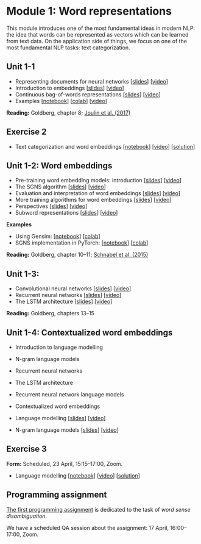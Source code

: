 # Module 1: Word representations

This module introduces one of the most fundamental ideas in modern NLP: the idea that words can be represented as vectors which can be learned from text data. On the application side of things, we focus on one of the most fundamental NLP tasks: text categorization.

## Unit 1-1

* Representing documents for neural networks [[slides](http://www.cse.chalmers.se/~richajo/waspnlp2020/m1_3/m3_1.pdf)] [[video](https://youtu.be/xsQ46CXsIfc)]
* Introduction to embeddings [[slides](http://www.cse.chalmers.se/~richajo/waspnlp2020/m1_3/m3_2.pdf)] [[video](https://youtu.be/LLUjsmuEgk8)]
* Continuous bag-of-words representations [[slides](http://www.cse.chalmers.se/~richajo/waspnlp2020/m1_3/m3_3.pdf)] [[video](https://youtu.be/MOcGoA3Fbi8)]
* Examples [[notebook](http://www.cse.chalmers.se/~richajo/waspnlp2020/m1_3/Document%20classification.ipynb)] [[colab](https://drive.google.com/file/d/1VLIAYXSoLN99BwS9CUTJYS7caazBVORF/view?usp=sharing)] [[video](https://youtu.be/ZEYESgSR29o)]

**Reading:** Goldberg, chapter 8; [Joulin et al. (2017)](https://aclweb.org/anthology/E17-2068)

## Exercise 2

* Text categorization and word embeddings [[notebook]](http://www.cse.chalmers.se/~richajo/waspnlp2020/ex1_2/ex1_2.html) [[video](https://www.youtube.com/watch?v=pcVh5Ga3JmM)] [[solution](http://www.cse.chalmers.se/~richajo/waspnlp2020/ex1_2/Exercise%201.2%20-%20solution.ipynb)]

## Unit 1-2: Word embeddings

* Pre-training word embedding models: introduction [[slides](slides/slides-141.pdf)] [[video](https://youtu.be/6AozaHmWugs)]
* The SGNS algorithm [[slides](slides/slides-142.pdf)] [[video](https://youtu.be/R5EhgHz2S5w)]
* Evaluation and interpretation of word embeddings [[slides](slides/slides-143.pdf)] [[video](https://youtu.be/gcWF3AIUtJ8)]
* More training algorithms for word embeddings [[slides](slides/slides-144.pdf)] [[video](https://youtu.be/TMHI-Dk3c44)]
* Perspectives [[slides](slides/slides-145.pdf)] [[video](https://youtu.be/XxI7fb7aabU)]
* Subword representations [[slides](slides/slides-223.pdf)] [[video](https://youtu.be/1ZDpYspEM_M)]

**Examples**
* Using Gensim: [[notebook](http://www.cse.chalmers.se/~richajo/waspnlp2020/m1_4/Word%20embeddings%20in%20Gensim.ipynb)] [[colab](https://drive.google.com/file/d/1CE37dcmGRIbUtuAoTruzzuGAnboeyaVh/view?usp=sharing)]
* SGNS implementation in PyTorch: [[notebook](http://www.cse.chalmers.se/~richajo/waspnlp2020/m1_4/Skip-gram%20with%20negative%20sampling.ipynb)] [[colab](https://drive.google.com/file/d/1_ian039WL__VdYaW6PoOtcgHkdlUlsOJ/view?usp=sharing)]

**Reading:** Goldberg, chapter 10–11; [Schnabel et al. (2015)](https://www.aclweb.org/anthology/D15-1036.pdf)

## Unit 1-3:

* Convolutional neural networks [[slides](slides/slides-151.pdf)] [[video](https://youtu.be/8sUa97gYNDE)]
* Recurrent neural networks [[slides](slides/slides-152.pdf)] [[video](https://youtu.be/cswaoJvJass)]
* The LSTM architecture [[slides](slides/slides-153.pdf)] [[video](https://youtu.be/YVvW9i_BhEg)]

**Reading:** Goldberg, chapters 13–15

## Unit 1-4: Contextualized word embeddings

* Introduction to language modelling
* N-gram language models
* Recurrent neural networks
* The LSTM architecture
* Recurrent neural network language models
* Contextualized word embeddings

* Language modelling [[slides](slides/slides-161.pdf)] [[video](https://youtu.be/EeVQzalQp2I)]
* N-gram language models [[slides](slides/slides-162.pdf)] [[video](https://youtu.be/QcZpgBzQlBg)]

## Exercise 3

**Form:** Scheduled, 23 April, 15:15–17:00, Zoom.

* Language modelling [[notebook](https://github.com/liu-nlp/dl4nlp/tree/master/exercise3)] [[video](https://youtu.be/UPmQQwfNKfg)] [[solution](https://github.com/liu-nlp/dl4nlp/tree/master/exercise3)]

## Programming assignment

[The first programming assignment](http://www.cse.chalmers.se/~richajo/waspnlp2020/a1/assignment1.html) is dedicated to the task of *word sense disambiguation*.

We have a scheduled QA session about the assignment: 17 April, 16:00–17:00, Zoom.
